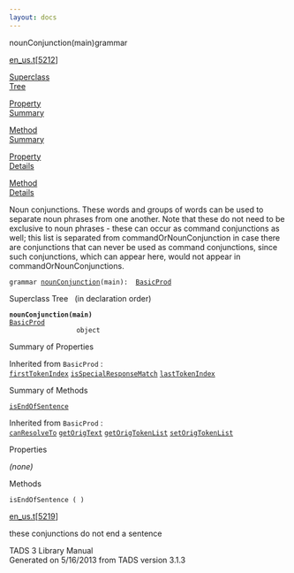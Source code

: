 ```yaml
---
layout: docs
---
```

<span class="title">nounConjunction(main)</span><span class="type">grammar</span>

[en_us.t](../file/en_us.t.html)\[[5212](../source/en_us.t.html#5212)\]

[Superclass  
Tree](#_SuperClassTree_)

[Property  
Summary](#_PropSummary_)

[Method  
Summary](#_MethodSummary_)

[Property  
Details](#_Properties_)

[Method  
Details](#_Methods_)



Noun conjunctions. These words and groups of words can be used to
separate noun phrases from one another. Note that these do not need to
be exclusive to noun phrases - these can occur as command conjunctions
as well; this list is separated from commandOrNounConjunction in case
there are conjunctions that can never be used as command conjunctions,
since such conjunctions, which can appear here, would not appear in
commandOrNounConjunctions.

`grammar `<span class="gramalt">[`nounConjunction`](../object/nounConjunction.html)`(main)`</span>` :   `[`BasicProd`](../object/BasicProd.html)



<span id="_SuperClassTree_"></span>



<span class="hdln">Superclass Tree</span>   (in declaration order)



**`nounConjunction(main)`**  
[`BasicProd`](../object/BasicProd.html)  
`                 object`  
<span id="_PropSummary_"></span>



<span class="hdln">Summary of Properties</span>  





Inherited from `BasicProd` :  
[`firstTokenIndex`](../object/BasicProd.html#firstTokenIndex) [`isSpecialResponseMatch`](../object/BasicProd.html#isSpecialResponseMatch) [`lastTokenIndex`](../object/BasicProd.html#lastTokenIndex)

<span id="_MethodSummary_"></span>



<span class="hdln">Summary of Methods</span>  



[`isEndOfSentence`](#isEndOfSentence)

Inherited from `BasicProd` :  
[`canResolveTo`](../object/BasicProd.html#canResolveTo) [`getOrigText`](../object/BasicProd.html#getOrigText) [`getOrigTokenList`](../object/BasicProd.html#getOrigTokenList) [`setOrigTokenList`](../object/BasicProd.html#setOrigTokenList)

<span id="_Properties_"></span>



<span class="hdln">Properties</span>  



*(none)* <span id="_Methods_"></span>



<span class="hdln">Methods</span>  



<span id="isEndOfSentence"></span>

`isEndOfSentence ( )`

[en_us.t](../file/en_us.t.html)\[[5219](../source/en_us.t.html#5219)\]



these conjunctions do not end a sentence





TADS 3 Library Manual  
Generated on 5/16/2013 from TADS version 3.1.3


